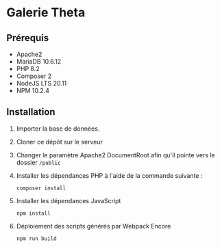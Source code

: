 # Galerie Theta

## Prérequis

- Apache2
- MariaDB 10.6.12
- PHP 8.2
- Composer 2
- NodeJS LTS 20.11
- NPM 10.2.4

## Installation

1. Importer la base de données.

2. Cloner ce dépôt sur le serveur

3. Changer le paramètre Apache2 DocumentRoot afin qu'il pointe vers le dossier `/public`

4. Installer les dépendances PHP à l'aide de la commande suivante :
    ```shell
    composer install
    ```
5. Installer les dépendances JavaScript
    ```shell
    npm install
    ```
6. Déploiement des scripts générés par Webpack Encore
   ```shell
   npm run build
    ```